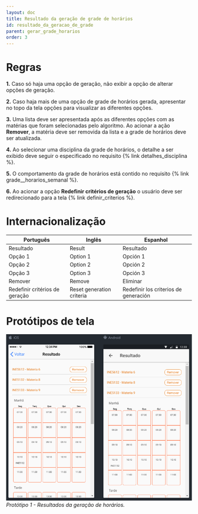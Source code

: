```yaml
---
layout: doc
title: Resultado da geração de grade de horários
id: resultado_da_geracao_de_grade
parent: gerar_grade_horarios
order: 3
---
```


# Regras

**1.** Caso só haja uma opção de geração, não exibir a opção de alterar opções de geração.

**2.** Caso haja mais de uma opção de grade de horários gerada, apresentar no topo da tela opções para visualizar as diferentes opções.

**3.** Uma lista deve ser apresentada após as diferentes opções com as matérias que foram selecionadas pelo algoritmo. Ao acionar a ação **Remover**, a matéria deve ser removida da lista e a grade de horários deve ser atualizada.

**4.** Ao selecionar uma disciplina da grade de horários, o detalhe a ser exibido deve seguir o especificado no requisito {% link detalhes_disciplina %}.

**5.** O comportamento da grade de horários está contido no requisito {% link grade__horarios_semanal %}.

**6.** Ao acionar a opção **Redefinir critérios de geração** o usuário deve ser redirecionado para a tela {% link definir_criterios %}.

# Internacionalização

| Português 			 		 | Inglês 						| Espanhol								|
| ------------------------------ | ---------------------------- | -------------------------------------	|
| Resultado 			 		 | Result						| Resultado								|
| Opção 1			 			 | Option 1						| Opción 1								|
| Opção 2			 			 | Option 2						| Opción 2								|
| Opção 3			 			 | Option 3						| Opción 3								|
| Remover 			 			 | Remove						| Eliminar								|
| Redefinir critérios de geração | Reset generation criteria	| Redefinir los criterios de generación |

# Protótipos de tela

![Resultados da geração de horários.](../img/resultado.PNG "Protótipo 1 - Resultados da geração de horários.") *Protótipo 1 - Resultados da geração de horários.*

